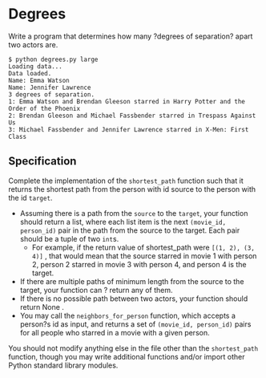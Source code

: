 # Degrees

Write a program that determines how many ?degrees of separation? apart two actors are.
```
$ python degrees.py large
Loading data...
Data loaded.
Name: Emma Watson
Name: Jennifer Lawrence
3 degrees of separation.
1: Emma Watson and Brendan Gleeson starred in Harry Potter and the Order of the Phoenix
2: Brendan Gleeson and Michael Fassbender starred in Trespass Against Us
3: Michael Fassbender and Jennifer Lawrence starred in X-Men: First Class
```

## Specification
Complete the implementation of the ```shortest_path``` function such that it returns the shortest path from the person with id source to the person with the id ```target```.

- Assuming there is a path from the ```source``` to the ```target```, your function should return a list, where each list item is the next ```(movie_id, person_id)``` pair in the path from the source to the target. Each pair should be a tuple of two ```int```s.
    - For example, if the return value of shortest_path were ```[(1, 2), (3, 4)]``` , that would mean that the source starred in movie 1 with person 2, person 2 starred in movie 3 with person 4, and person 4 is the target.
- If there are multiple paths of minimum length from the source to the target, your function can ? return any of them.
- If there is no possible path between two actors, your function should return None .
- You may call the ```neighbors_for_person``` function, which accepts a person?s id as input, and returns a set of ```(movie_id, person_id)``` pairs for all people who starred in a movie with a given person.

You should not modify anything else in the file other than the ```shortest_path``` function, though you may write additional functions and/or import other Python standard library modules.